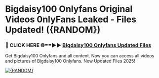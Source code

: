 # Bigdaisy100 Onlyfans Original Videos 0nlyFans Leaked - Files Updated! ({RANDOM})

<h3>🔴 CLICK HERE 🌐==►► <a href="https://betterlinks.top/A2PfLJ" rel="nofollow">Bigdaisy100 Onlyfans Updated Files</a></h3>

Get Bigdaisy100 Onlyfans and all content. Now you can access all videos and pictures of Bigdaisy100 Onlyfans. New Updated Files 2025!

[![{RANDOM}](https://i.imgur.com/ppqm5kG.gif)](https://betterlinks.top/A2PfLJ)